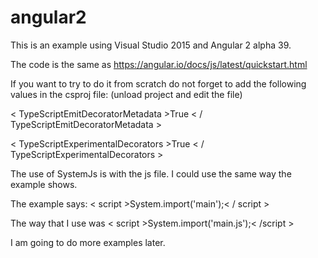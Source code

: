 # angular2
This is an example using Visual Studio 2015 and Angular 2 alpha 39.

The code is the same as https://angular.io/docs/js/latest/quickstart.html

If you want to try to do it from scratch do not forget to add the following values in the csproj file:
(unload project and edit the file)
  
  < TypeScriptEmitDecoratorMetadata >True < / TypeScriptEmitDecoratorMetadata >
  
  < TypeScriptExperimentalDecorators >True < / TypeScriptExperimentalDecorators >
  
  The use of SystemJs is with the js file. I could use the same way the example shows.

  The example says:
  < script >System.import('main');< / script >
  
  The way that I use was
  < script >System.import('main.js');< /script >
  
  I am going to do more examples later.
